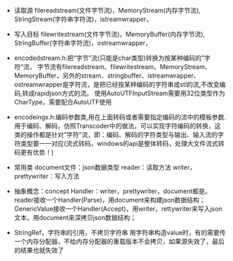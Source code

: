 ﻿* 读取源
filereadstream(文件字节流)，MemoryStream(内存字节流), StringStream(字符串字符流)，istreamwrapper，
* 写入目标
filewritestream(文件字节流)，MemoryBuffer(内存字节流), StringBuffer(字符串字符流)，ostreamwrapper，

* encodedstream.h:把“字节”流(只能是char类型)转换为按某种编码的”字符“流，
字节流有filereadstream、filewritestream、MemoryStream、MemoryBuffer，另外的stream、stringbuffer、istreamwrapper、ostreamwrapper是字符流，是把已经按某种编码的字符串或stl的流,不改变编码,转成rapidjson方式的流。
使用AutoUTFInputStream需要用32位类型作为CharType，需要配合AutoUTF使用

* encodeings.h:编码参数类,用在上面转码或者需要指定编码的流中的模板参数.用于编码、解码，仿照Transcoder中的做法，可以实现字符编码的转换，这类的操作都是针对“字符”流，即：编码、解码的字符类型与输出、输入流的字符类型要一一对应(流式转码，windows的api是整体转码，处理大文件流式转码更有优势！)

* 常用类
    document文件：json数据类型
    reader：读取方法
    writer，prettywriter：写入方法

* 抽象概念：concept Handler：writer，prettywriter，document都是。
    reader接收一个Handler(Parse)，用document来构建json数据结构；
    GenericValue接收一个Handler(Accept)，用writer，rettywriter来写入json文本，用document来深拷贝json数据结构；

* StringRef，字符串的引用，不拷贝字符串
用字符串构造value时，有的需要传一个内存分配器，不给内存分配器的重载版本不会拷贝，如果源失效了，最后的结果也就失效了
